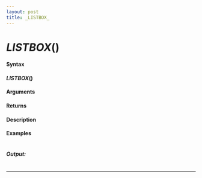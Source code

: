 ```yaml
---
layout: post
title: _LISTBOX_
---
```


# _LISTBOX_()


#### Syntax

#### _LISTBOX_()

#### Arguments

#### Returns

#### Description

#### Examples

```

```

##### Output:

```

```

---